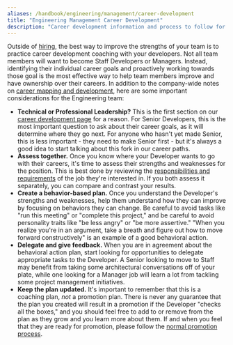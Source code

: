 ```yaml
---
aliases: /handbook/engineering/management/career-development
title: "Engineering Management Career Development"
description: "Career development information and process to follow for Engineering Managers at GitLab."
---
```


Outside of [hiring](/handbook/engineering/management/hiring/), the best way to improve the strengths of your team
is to practice career development coaching with your developers. Not all team members will want to become Staff Developers or Managers. Instead, identifying their individual career goals and proactively working towards those goal is the most effective way to help team members improve and have ownership over their careers. In addition to the company-wide notes on [career
mapping and
development](/handbook/people-group/learning-and-development/career-development/#career-mapping-and-development),
here are some important considerations for the Engineering team:

- **Technical or Professional Leadership?** This is the first section on our
  [career development
  page](/handbook/engineering/career-development/#individual-contribution-vs-management)
  for a reason. For Senior Developers, this is the most important question to
  ask about their career goals, as it will determine where they go next. For
  anyone who hasn't yet made Senior, this is less important - they need to
  make Senior first - but it's always a good idea to start talking about this
  fork in our career paths.
- **Assess together.** Once you know where your Developer wants to go with their
  careers, it's time to assess their strengths and weaknesses for the position.
  This is best done by reviewing the [responsibilities and
  requirements](/job-families/engineering/backend-engineer/) of the job they're
  interested in. If you both assess it separately, you can compare and contrast
  your results.
- **Create a behavior-based plan.** Once you understand the Developer's
  strengths and weaknesses, help them understand how they can improve by
  focusing on behaviors they can change. Be careful to avoid tasks like "run
  this meeting" or "complete this project," and be careful to avoid personality
  traits like "be less angry" or "be more assertive." "When you realize you're
  in an argument, take a breath and figure out how to move forward
  constructively" is an example of a good behavioral action.
- **Delegate and give feedback.** When you are in agreement about the behavioral
  action plan, start looking for opportunities to delegate appropriate tasks to
  the Developer. A Senior looking to move to Staff may benefit from taking some
  architectural conversations off of your plate, while one looking for a Manager
  job will learn a lot from tackling some project management initiatives.
- **Keep the plan updated.** It's important to remember that this is a coaching
  plan, _not_ a promotion plan. There is never any guarantee that the plan you
  created will result in a promotion if the Developer "checks all the boxes,"
  and you should feel free to add to or remove from the plan as they grow and
  you learn more about them. If and when you feel that they are ready for
  promotion, please follow the [normal promotion
  process](/handbook/people-group/promotions-transfers/).
